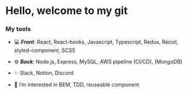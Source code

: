 # Hello, welcome to my git



### My tools
- :computer: ***Front***: React, React-hooks, Javascript, Typescript, Redux, Recoil, styled-component, SCSS

- :gear: ***Back***: Node.js, Express, MySQL, AWS pipeline (CI/CD), (MongoDB)

- ✨ Slack, Notion, Discord

- 👀 I’m interested in BEM, TDD, reuseable component

<!---
codono/codono is a ✨ special ✨ repository because its `README.md` (this file) appears on your GitHub profile.
You can click the Preview link to take a look at your changes.
--->
